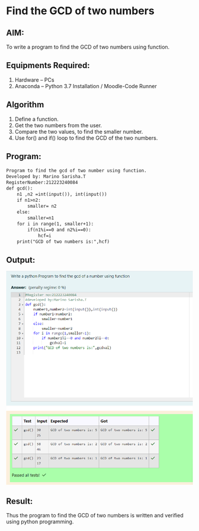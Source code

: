 # Find the GCD of two numbers

## AIM:
To write a program to find the GCD of two numbers using function.

## Equipments Required:
1. Hardware – PCs
2. Anaconda – Python 3.7 Installation / Moodle-Code Runner

## Algorithm
1. Define a function.
2. Get the two numbers from the user.
3. Compare the two values, to find the smaller number.
4. Use for() and if() loop to find the GCD of the two numbers.

## Program:
```
Program to find the gcd of two number using function.
Developed by: Marino Sarisha.T
RegisterNumber:212223240084  
def gcd():
    n1 ,n2 =int(input()), int(input())
    if n1>n2:
        smaller= n2
    else:
        smaller=n1
    for i in range(1, smaller+1):
        if(n1%i==0 and n2%i==0):
            hcf=i
    print("GCD of two numbers is:",hcf)

```

## Output:
![alt text](<Screenshot 2024-04-16 201055-1.png>)
![alt text](<Screenshot 2024-04-16 201108.png>)
## Result:
Thus the program to find the GCD of two numbers is written and verified using python programming.
